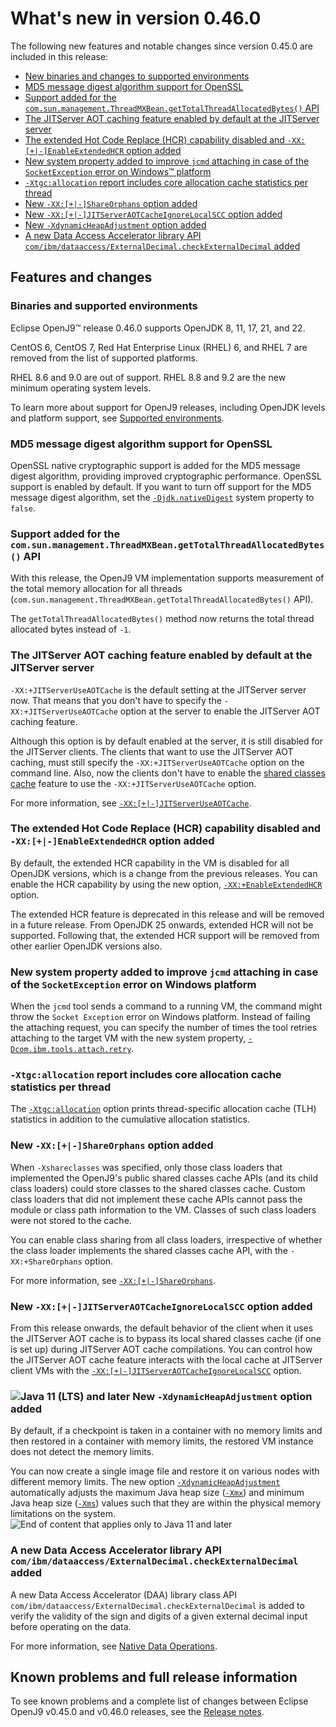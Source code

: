 <!--
* Copyright (c) 2017, 2025 IBM Corp. and others
*
* This program and the accompanying materials are made
* available under the terms of the Eclipse Public License 2.0
* which accompanies this distribution and is available at
* https://www.eclipse.org/legal/epl-2.0/ or the Apache
* License, Version 2.0 which accompanies this distribution and
* is available at https://www.apache.org/licenses/LICENSE-2.0.
*
* This Source Code may also be made available under the
* following Secondary Licenses when the conditions for such
* availability set forth in the Eclipse Public License, v. 2.0
* are satisfied: GNU General Public License, version 2 with
* the GNU Classpath Exception [1] and GNU General Public
* License, version 2 with the OpenJDK Assembly Exception [2].
*
* [1] https://www.gnu.org/software/classpath/license.html
* [2] https://openjdk.org/legal/assembly-exception.html
*
* SPDX-License-Identifier: EPL-2.0 OR Apache-2.0 OR GPL-2.0-only WITH Classpath-exception-2.0 OR GPL-2.0-only WITH OpenJDK-assembly-exception-1.0
-->

# What's new in version 0.46.0

The following new features and notable changes since version 0.45.0 are included in this release:

- [New binaries and changes to supported environments](#binaries-and-supported-environments)
- [MD5 message digest algorithm support for OpenSSL](#md5-message-digest-algorithm-support-for-openssl)
- [Support added for the `com.sun.management.ThreadMXBean.getTotalThreadAllocatedBytes()` API](#support-added-for-the-comsunmanagementthreadmxbeangettotalthreadallocatedbytes-api)
- [The JITServer AOT caching feature enabled by default at the JITServer server](#the-jitserver-aot-caching-feature-enabled-by-default-at-the-jitserver-server)
- [The extended Hot Code Replace (HCR) capability disabled and `-XX:[+|-]EnableExtendedHCR` option added](#the-extended-hot-code-replace-hcr-capability-disabled-and-xx-enableextendedhcr-option-added)
- [New system property added to improve `jcmd` attaching in case of the `SocketException` error on Windows&trade; platform](#new-system-property-added-to-improve-jcmd-attaching-in-case-of-the-socketexception-error-on-windows-platform)
- [`-Xtgc:allocation` report includes core allocation cache statistics per thread](#-xtgcallocation-report-includes-core-allocation-cache-statistics-per-thread)
- [New `-XX:[+|-]ShareOrphans` option added](#new-xx-shareorphans-option-added)
- [New `-XX:[+|-]JITServerAOTCacheIgnoreLocalSCC` option added](#new-xx-jitserveraotcacheignorelocalscc-option-added)
- [New `-XdynamicHeapAdjustment` option added](#new-xdynamicheapadjustment-option-added)
- [A new Data Access Accelerator library API `com/ibm/dataaccess/ExternalDecimal.checkExternalDecimal` added](#a-new-data-access-accelerator-library-api-comibmdataaccessexternaldecimalcheckexternaldecimal-added)

## Features and changes

### Binaries and supported environments

Eclipse OpenJ9&trade; release 0.46.0 supports OpenJDK 8, 11, 17, 21, and 22.

CentOS 6, CentOS 7, Red Hat Enterprise Linux (RHEL) 6, and RHEL 7 are removed from the list of supported platforms.

RHEL 8.6 and 9.0 are out of support. RHEL 8.8 and 9.2 are the new minimum operating system levels.

To learn more about support for OpenJ9 releases, including OpenJDK levels and platform support, see [Supported environments](openj9_support.md).

### MD5 message digest algorithm support for OpenSSL

OpenSSL native cryptographic support is added for the MD5 message digest algorithm, providing improved cryptographic performance. OpenSSL support is enabled by default. If you want to turn off support for the MD5 message digest algorithm, set the [`-Djdk.nativeDigest`](djdknativedigest.md) system property to `false`.

### Support added for the `com.sun.management.ThreadMXBean.getTotalThreadAllocatedBytes()` API

With this release, the OpenJ9 VM implementation supports measurement of the total memory allocation for all threads (`com.sun.management.ThreadMXBean.getTotalThreadAllocatedBytes()` API).

The `getTotalThreadAllocatedBytes()` method now returns the total thread allocated bytes instead of `-1`.

### The JITServer AOT caching feature enabled by default at the JITServer server

`-XX:+JITServerUseAOTCache` is the default setting at the JITServer server now. That means that you don't have to specify the `-XX:+JITServerUseAOTCache` option at the server to enable the JITServer AOT caching feature.

Although this option is by default enabled at the server, it is still disabled for the JITServer clients. The clients that want to use the JITServer AOT caching, must still specify the `-XX:+JITServerUseAOTCache` option on the command line. Also, now the clients don't have to enable the [shared classes cache](https://www.eclipse.org/openj9/docs/shrc/) feature to use the `-XX:+JITServerUseAOTCache` option.

For more information, see [ `-XX:[+|-]JITServerUseAOTCache`](xxjitserveruseaotcache.md).

### The extended Hot Code Replace (HCR) capability disabled and `-XX:[+|-]EnableExtendedHCR` option added

By default, the extended HCR capability in the VM is disabled for all OpenJDK versions, which is a change from the previous releases. You can enable the HCR capability by using the new option, [`-XX:+EnableExtendedHCR`](xxenableextendedhcr.md) option.

The extended HCR feature is deprecated in this release and will be removed in a future release. From OpenJDK 25 onwards, extended HCR will not be supported. Following that, the extended HCR support will be removed from other earlier OpenJDK versions also.

### New system property added to improve `jcmd` attaching in case of the `SocketException` error on Windows platform

When the `jcmd` tool sends a command to a running VM, the command might throw the `Socket Exception` error on Windows platform. Instead of failing the attaching request, you can specify the number of times the tool retries attaching to the target VM with the new system property, [`-Dcom.ibm.tools.attach.retry`](dcomibmtoolsattachretry.md).

### `-Xtgc:allocation` report includes core allocation cache statistics per thread

The [`-Xtgc:allocation`](xtgc.md#allocation) option prints thread-specific allocation cache (TLH) statistics in addition to the cumulative allocation statistics.

### New `-XX:[+|-]ShareOrphans` option added

When `-Xshareclasses` was specified, only those class loaders that implemented the OpenJ9's public shared classes cache APIs (and its child class loaders) could store classes to the shared classes cache. Custom class loaders that did not implement these cache APIs cannot pass the module or class path information to the VM. Classes of such class loaders were not stored to the cache.

You can enable class sharing from all class loaders, irrespective of whether the class loader implements the shared classes cache API, with the `-XX:+ShareOrphans` option.

For more information, see [`-XX:[+|-]ShareOrphans`](xxshareorphans.md).

### New `-XX:[+|-]JITServerAOTCacheIgnoreLocalSCC` option added

From this release onwards, the default behavior of the client when it uses the JITServer AOT cache is to bypass its local shared classes cache (if one is set up) during JITServer AOT cache compilations. You can control how the JITServer AOT cache feature interacts with the local cache at JITServer client VMs with the [`-XX:[+|-]JITServerAOTCacheIgnoreLocalSCC`](xxjitserveraotcacheignorelocalscc.md) option.

### ![Java 11 (LTS) and later](docs/cr/java11plus.png) New `-XdynamicHeapAdjustment` option added

By default, if a checkpoint is taken in a container with no memory limits and then restored in a container with memory limits, the restored VM instance does not detect the memory limits.

You can now create a single image file and restore it on various nodes with different memory limits. The new option [`-XdynamicHeapAdjustment`](xdynamicheapadjustment.md) automatically adjusts the maximum Java heap size ([`-Xmx`](xms.md)) and minimum Java heap size ([`-Xms`](xms.md)) values such that they are within the physical memory limitations on the system. ![End of content that applies only to Java 11 and later](cr/java_close.png)

### A new Data Access Accelerator library API `com/ibm/dataaccess/ExternalDecimal.checkExternalDecimal` added

A new Data Access Accelerator (DAA) library class API `com/ibm/dataaccess/ExternalDecimal.checkExternalDecimal` is added to verify the validity of the sign and digits of a given external decimal input before operating on the data.

For more information, see [Native Data Operations](introduction.md#native-data-operations).

## Known problems and full release information

To see known problems and a complete list of changes between Eclipse OpenJ9 v0.45.0 and v0.46.0 releases, see the [Release notes](https://github.com/eclipse-openj9/openj9/blob/master/doc/release-notes/0.46/0.46.md).

<!-- ==== END OF TOPIC ==== version0.46.md ==== -->
